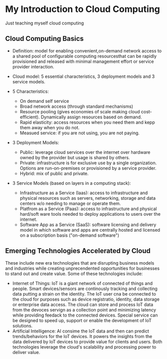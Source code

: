 # My Introduction to Cloud Computing 
Just teaching myself cloud computing

## Cloud Computing Basics
- Definition: model for enabling convenient,on-demand network access to a shared pool of configurable computing resourcesthat can be rapidly provisioned and released with minimal management effort or service provider interaction. 

- Cloud model: 5 essential characteristics, 3 deployment models and 3 service models.
- 5 Characteristics: 
   - On demand self service 
   - Broad network access (through standard mechanisms)
   - Resource pooling (gives economies of scale making cloud cost-efficient). Dynamically assign resources based on demand.
   - Rapid elasticity: access resources when you need them and kepp them away when you do not.
   - Measued service: if you are not using, you are not paying.
   
- 3 Deployment Models:
  - Public: leverage cloud services over the internet over hardware owned by the provider but usage is shared by others. 
  - Private: infrastructure is for exclusive use by a single organization. Options are run-on-premises or provisioned by a service provider.
  - Hybrid: mix of public and private.
  
- 3 Service Models (based on layers in a computing stack):
  - Infrastructure as a Service (Iaas): access to infrastructure and physical resources such as servers, networking, storage and data centers w/o needing to manage or operate them.
  - Platfrom as a Service (Paas): access to infrastructure and physical hard/soft ware tools needed to deploy applications to users over the internet. 
  - Software App as a Service (SaaS): software licensing and delivery model in which software and apps are centrally hosted and licensed on a subscription basis ("on-demand software")
  
## Emerging Technologies Accelerated by Cloud
These include new era technologies that are disrupting business models and industries while creating unprecendented opportunities for businesses to stand out and create value. 
Some of these technologies include:
- Internet of Things: IoT is a giant network of connected of things and people. Smart devices/sensors are continously tracking and collecting data putting a strain on the identity. The IoT user cna be connected to the cloud for purposes such as device registratio, identity, data storage or enterprise data access. The cloud can store and process IoT data from the devoces servign as a collection point and minimizing latency while providing feedack to the connected devices. Special service can be designed to speed up, support or enable the development of IoT solutions. 
- Artificial Intelligence: AI consime the IoT data and then can predict trends/behaviors for the IoT devices. It powers the insights from the data delivered by IoT devices to provide value for clients and users. Both technologies leverage the cloud's scalability and processing power to deliver value. 
